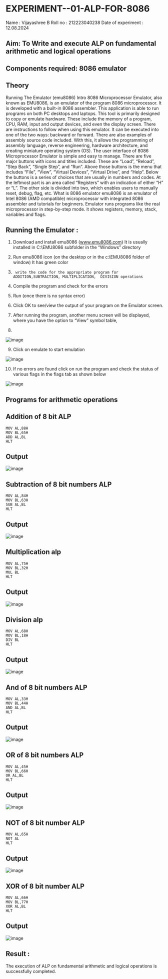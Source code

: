# EXPERIMENT--01-ALP-FOR-8086
Name : Vijayashree B
Roll no : 212223040238
Date of experiment : 12.08.2024





## Aim: To Write and execute ALP on fundamental arithmetic and logical operations
## Components required: 8086  emulator 
## Theory 
Running The Emulator (emu8086) Intro 8086 Microprocessor Emulator, also known as EMU8086, is an emulator of the program 8086 microprocessor. It is developed with a built-in 8086 assembler. This application is able to run programs on both PC desktops and laptops. This tool is primarily designed to copy or emulate hardware. These include the memory of a program, CPU, RAM, input and output devices, and even the display screen. There are instructions to follow when using this emulator. It can be executed into one of the two ways: backward or forward. There are also examples of assembly source code included. With this, it allows the programming of assembly language, reverse engineering, hardware architecture, and creating miniature operating system (OS). The user interface of 8086 Microprocessor Emulator is simple and easy to manage. There are five major buttons with icons and titles included. These are “Load”, “Reload”, “Step Back”, “Single Step”, and “Run”. Above those buttons is the menu that includes “File”, “View”, “Virtual Devices”, “Virtual Drive”, and “Help”. Below the buttons is a series of choices that are usually in numbers and codes. At the leftmost part is an area called “Registers” with an indication of either “H” or “L”. The other side is divided into two, which enables users to manually reset, debug, flag, etc. What is 8086 emulator emu8086 is an emulator of Intel 8086 (AMD compatible) microprocessor with integrated 8086 assembler and tutorials for beginners. Emulator runs programs like the real microprocessor in step-by-step mode. it shows registers, memory, stack, variables and flags.


 ## Running the Emulator :
1.	Download and install emu8086 (www.emu8086.com) It is usually installed in C:\EMU8086 subfolder in the “Windows” directory
2.	  Run  emu8086 icon (on the desktop or in the c:\EMU8086 folder of window) It has green color 
 
 
3.		write the code for the appropriate program for ADDITION,SUBTRACTION, MULTIPLICATION,  DIVISION operations 

4.	 Compile the program and check for the errors 
5.	Run (once there is no syntax error) 

6.	Click OK to see/view the output of your program on the Emulator screen. 


7.	After running the program, another menu screen will be displayed, where you have the option to “View” symbol table,
8.	 


![image](https://user-images.githubusercontent.com/36288975/189273263-d65baae9-4b8f-4723-afb3-c0ffa4052b04.png)











9.	Click on emulate to start emulation 








![image](https://user-images.githubusercontent.com/36288975/189273273-9bb36ec1-e2e8-4892-8d35-37707332bfdc.png)








10.	If no errors are found click on run the program and check the status of various flags in the flags tab as shown below 






![image](https://user-images.githubusercontent.com/36288975/189273277-113a2a33-4a40-4ff8-95a5-ecd3a1f504fe.png)







## Programs for arithmetic  operations

## Addition  of 8 bit ALP 
~~~
MOV AL,88H
MOV BL,65H
ADD AL,BL
HLT
~~~



## Output  

![image](https://github.com/user-attachments/assets/864c4a62-404b-464f-ac89-8013cdcdbdde)

 
## Subtraction   of 8 bit numbers  ALP 
 ~~~
MOV AL,84H
MOV BL,63H
SUB AL,BL
HLT
~~~
## Output

![image](https://github.com/user-attachments/assets/692b2692-814c-4ff6-81eb-b9e9334f705a)

 
## Multiplication alp 
~~~
MOV AL,75H
MOV BL,32H
MUL BL
HLT
~~~

 ## Output  

 ![image](https://github.com/user-attachments/assets/9c46fd51-5cef-496f-8492-29e86c7ae30f)



## Division alp 
~~~
MOV AL,68H
MOV BL,18H
DIV BL
HLT
~~~

## Output  

![image](https://github.com/user-attachments/assets/bb00af30-66fa-45f9-ab7d-fae666f3b438)

## And of 8 bit numbers ALP
~~~
MOV AL,33H
MOV BL,44H
AND AL,BL
HLT
~~~

## Output

![image](https://github.com/user-attachments/assets/f6808e7e-7094-4be4-b3a0-16bedd1bfd94)


## OR of 8 bit numbers ALP
~~~
MOV AL,45H
MOV BL,66H
OR AL,BL
HLT
~~~
## Output

![image](https://github.com/user-attachments/assets/b7e0da48-e65f-46af-be51-0436834a7289)

## NOT of 8 bit number ALP
~~~
MOV AL,65H
NOT AL
HLT
~~~

## Output

![image](https://github.com/user-attachments/assets/8a03adec-f314-47e9-a527-d34d9a373fe5)

## XOR of 8 bit number ALP
~~~
MOV AL,66H
MOV BL,77H
XOR AL,BL
HLT
~~~

## Output

![image](https://github.com/user-attachments/assets/2833ed4c-327f-44b7-856a-567dfacb60a8)


## Result :
The execution of ALP on fundamental arithmetic and logical operations is successfully completed.
 








